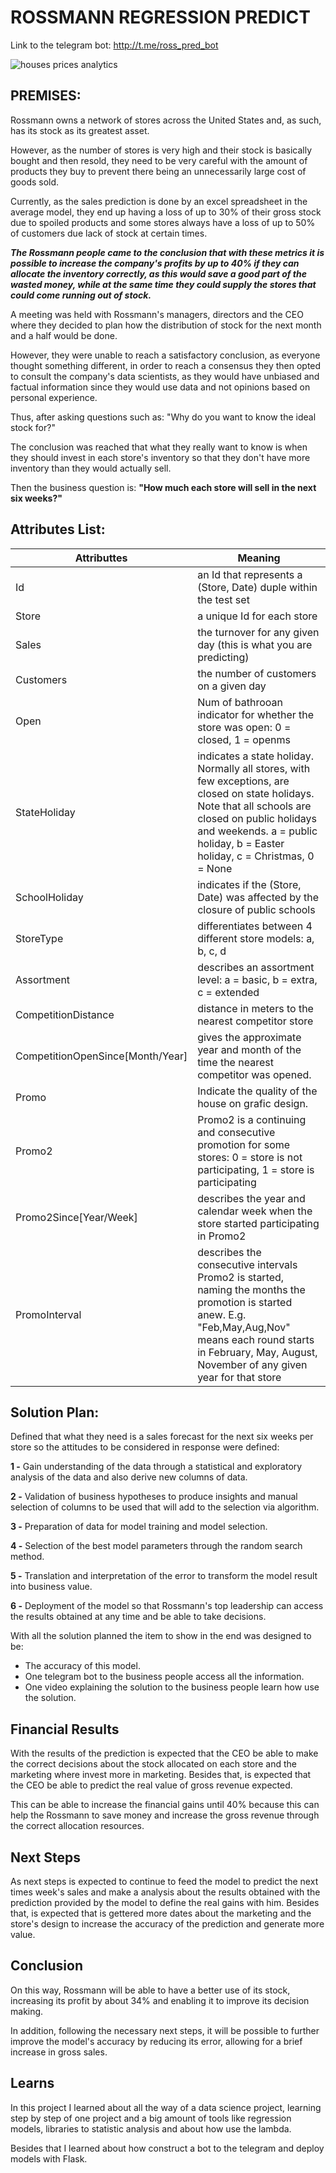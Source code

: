 # ROSSMANN REGRESSION PREDICT

Link to the telegram bot: http://t.me/ross_pred_bot

![houses prices analytics](https://i.ibb.co/Tg5Dfxy/ross-regression.png)

## **PREMISES:**

Rossmann owns a network of stores across the United States and, as such, has its stock as its greatest asset.

However, as the number of stores is very high and their stock is basically bought and then resold, they need to be very careful with the amount of products they buy to prevent there being an unnecessarily large cost of goods sold.

Currently, as the sales prediction is done by an excel spreadsheet in the average model, they end up having a loss of up to 30% of their gross stock due to spoiled products and some stores always have a loss of up to 50% of customers due lack of stock at certain times.

***The Rossmann people came to the conclusion that with these metrics it is possible to increase the company's profits by up to 40% if they can allocate the inventory correctly, as this would save a good part of the wasted money, while at the same time they could supply the stores that could come running out of stock.***

A meeting was held with Rossmann's managers, directors and the CEO where they decided to plan how the distribution of stock for the next month and a half would be done.

However, they were unable to reach a satisfactory conclusion, as everyone thought something different, in order to reach a consensus they then opted to consult the company's data scientists, as they would have unbiased and factual information since they would use data and not opinions based on personal experience.

Thus, after asking questions such as: "Why do you want to know the ideal stock for?"

The conclusion was reached that what they really want to know is when they should invest in each store's inventory so that they don't have more inventory than they would actually sell.

Then the business question is: **"How much each store will sell in the next six weeks?"**

## **Attributes List:**

| Attributtes                      | Meaning                                                      |
| -------------------------------- | ------------------------------------------------------------ |
| Id                               | an Id that represents a (Store, Date) duple within the test set |
| Store                            | a unique Id for each store                                   |
| Sales                            | the turnover for any given day (this is what you are predicting) |
| Customers                        | the number of customers on a given day                       |
| Open                             | Num of bathrooan indicator for whether the store was open: 0 = closed, 1 = openms |
| StateHoliday                     | indicates a state holiday. Normally all stores, with few exceptions, are closed on state holidays. Note that all schools are closed on public holidays and weekends. a = public holiday, b = Easter holiday, c = Christmas, 0 = None |
| SchoolHoliday                    | indicates if the (Store, Date) was affected by the closure of public schools |
| StoreType                        | differentiates between 4 different store models: a, b, c, d  |
| Assortment                       | describes an assortment level: a = basic, b = extra, c = extended |
| CompetitionDistance              | distance in meters to the nearest competitor store           |
| CompetitionOpenSince[Month/Year] | gives the approximate year and month of the time the nearest competitor was opened. |
| Promo                            | Indicate the quality of the house on grafic design.          |
| Promo2                           | Promo2 is a continuing and consecutive promotion for some stores: 0 = store is not participating, 1 = store is participating |
| Promo2Since[Year/Week]           | describes the year and calendar week when the store started participating in Promo2 |
| PromoInterval                    | describes the consecutive intervals Promo2 is started, naming the months the promotion is started anew. E.g. "Feb,May,Aug,Nov" means each round starts in February, May, August, November of any given year for that store |

## **Solution Plan:**

Defined that what they need is a sales forecast for the next six weeks per store so the attitudes to be considered in response were defined:

**1 -** Gain understanding of the data through a statistical and exploratory analysis of the data and also derive new columns of data.

**2 -** Validation of business hypotheses to produce insights and manual selection of columns to be used that will add to the selection via algorithm.

**3 -** Preparation of data for model training and model selection.

**4 -** Selection of the best model parameters through the random search method.

**5 -** Translation and interpretation of the error to transform the model result into business value.

**6 -** Deployment of the model so that Rossmann's top leadership can access the results obtained at any time and be able to take decisions.

With all the solution planned the item to show in the end was designed to be:

- The accuracy of this model.
- One telegram bot to the business people access all the information.
- One video explaining the solution to the business people learn how use the solution.

## **Financial Results**

With the results of the prediction is expected that the CEO be able to make the correct decisions about the stock allocated on each store and the marketing where invest more in marketing. Besides that, is expected that the CEO be able to predict the real value of gross revenue expected.

This can be able to increase the financial gains until 40% because this can help the Rossmann to save money and increase the gross revenue through the correct allocation resources.

## **Next Steps**

As next steps is expected to continue to feed the model to predict the next times week's sales and make a analysis about the results obtained with the prediction provided by the model to define the real gains with him. Besides that, is expected that is gettered more dates about the marketing and the store's design to increase the accuracy of the prediction and generate more value. 

## **Conclusion**

On this way, Rossmann will be able to have a better use of its stock, increasing its profit by about 34% and enabling it to improve its decision making.

In addition, following the necessary next steps, it will be possible to further improve the model's accuracy by reducing its error, allowing for a brief increase in gross sales.

## **Learns**

In this project I learned about all the way of a data science project, learning step by step of one project and a big amount of tools like regression models, libraries to statistic analysis and about how use the lambda.

Besides that I learned about how construct a bot to the telegram and deploy models with Flask. 
